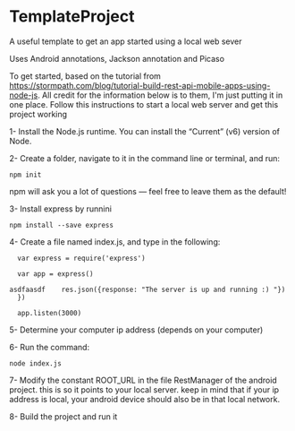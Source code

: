 # TemplateProject
A useful template to get an app started using a local web sever

Uses Android annotations, Jackson annotation and Picaso

To get started, based on the tutorial from https://stormpath.com/blog/tutorial-build-rest-api-mobile-apps-using-node-js.
All credit for the information below is to them, I'm just putting it in one place. 
Follow this instructions to start a local web server and get this project working

1- Install the Node.js runtime. You can install the “Current” (v6) version of Node.

2- Create a folder, navigate to it in the command line or terminal, and run:

  `npm init`

npm will ask you a lot of questions — feel free to leave them as the default!

3- Install express by runnini

 ` npm install --save express `
  
4- Create a file named index.js, and type in the following:
```
  var express = require('express')
 
  var app = express()
 
asdfaasdf    res.json({response: "The server is up and running :) "})
  })
 
  app.listen(3000) 
  ```
 
5- Determine your computer ip address (depends on your computer)

6- Run the command:
  
  `node index.js`
  
7- Modify the constant ROOT_URL in the file RestManager of the android project. this is so it points to your local server.
  keep in mind that if your ip address is local, your android device should also be in that local network.  

8- Build the project and run it 

